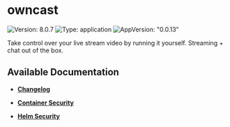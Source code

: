 # owncast

![Version: 8.0.7](https://img.shields.io/badge/Version-8.0.7-informational?style=flat-square) ![Type: application](https://img.shields.io/badge/Type-application-informational?style=flat-square) ![AppVersion: "0.0.13"](https://img.shields.io/badge/AppVersion-"0.0.13"-informational?style=flat-square)

Take control over your live stream video by running it yourself. Streaming + chat out of the box.

## Available Documentation

- [**Changelog**](CHANGELOG)

- [**Container Security**](container-security)

- [**Helm Security**](helm-security)

